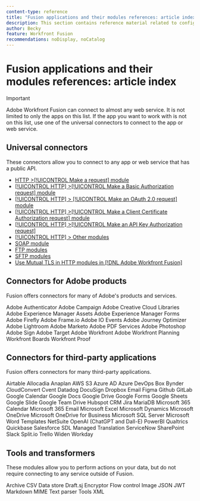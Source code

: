 ```yaml
---
content-type: reference
title: "Fusion applications and their modules references: article index"
description: This section contains reference material related to configuring specific modules in Adobe Workfront Fusion.
author: Becky
feature: Workfront Fusion
recommendations: noDisplay, noCatalog
---
```


# Fusion applications and their modules references: article index

>[!IMPORTANT]
>
>Adobe Workfront Fusion can connect to almost any web service. It is not limited to only the apps on this list. If the app you want to work with is not on this list, use one of the universal connectors to connect to the app or web service.

## Universal connectors

These connectors allow you to connect to any app or web service that has a public API. 

* [HTTP >[!UICONTROL Make a request] module](/help/workfront-fusion/references/apps-and-modules/universal-connectors/http-module-make-a-request.md)
* [[!UICONTROL HTTP] >[!UICONTROL Make a Basic Authorization request] module](/help/workfront-fusion/references/apps-and-modules/universal-connectors/http-module-make-a-basic-auth-request.md)
* [[!UICONTROL HTTP] > [!UICONTROL Make an OAuth 2.0 request] module](/help/workfront-fusion/references/apps-and-modules/universal-connectors/http-module-make-an-oauth-2-request.md)
* [[!UICONTROL HTTP] >[!UICONTROL Make a Client Certificate Authorization request] module](/help/workfront-fusion/references/apps-and-modules/universal-connectors/http-module-make-a-client-cert-auth-request.md)
* [[!UICONTROL HTTP] >[!UICONTROL Make an API Key Authorization request]](/help/workfront-fusion/references/apps-and-modules/universal-connectors/http-module-make-an-api-key-auth-request.md)
* [[!UICONTROL HTTP] > Other modules](/help/workfront-fusion/references/apps-and-modules/universal-connectors/http-modules.md)
* [SOAP module](/help/workfront-fusion/references/apps-and-modules/universal-connectors/soap-module.md)
* [FTP modules](/help/workfront-fusion/references/apps-and-modules/universal-connectors/ftp-modules.md)
* [SFTP modules](/help/workfront-fusion/references/apps-and-modules/universal-connectors/sftp.md)
* [Use Mutual TLS in HTTP modules in [!DNL Adobe Workfront Fusion]](/help/workfront-fusion/references/apps-and-modules/universal-connectors/use-mtls-in-http-modules.md)

## Connectors for Adobe products

Fusion offers connectors for many of Adobe's products and services.

Adobe Authenticator
Adobe Campaign
Adobe Creative Cloud Libraries
Adobe Experience Manager Assets
Adobe Experience Manager Forms
Adobe Firefly
Adobe Frame.io
Adobe IO Events
Adobe Journey Optimizer
Adobe Lightroom
Adobe Marketo
Adobe PDF Services
Adobe Photoshop
Adobe Sign
Adobe Target
Adobe Workfront
Adobe Workfront Planning
Workfront Boards
Workfront Proof

## Connectors for third-party applications

Fusion offers connectors for many third-party applications.

Airtable
Allocadia
Anaplan
AWS S3
Azure AD
Azure DevOps
Box
Bynder
CloudConvert
Cvent
Datadog
DocuSign
Dropbox
Email
Figma
Github
GitLab
Google Calendar
Google Docs
Google Drive
Google Forms
Google Sheets
Google Slide
Google Team Drive
Hubspot CRM
Jira
MariaDB
Microsoft 365 Calendar
Microsoft 365 Email
Microsoft Excel
Microsoft Dynamics
Microsoft OneDrive
Microsoft OneDrive for Business
Microsoft SQL Server
Microsoft Word Templates
NetSuite
OpenAI (ChatGPT and Dall-E)
PowerBI
Qualtrics
Quickbase
Salesforce
SDL Managed Translation
ServiceNow
SharePoint
Slack
Split.io
Trello
Widen
Workday

## Tools and transformers

These modules allow you to perform actions on your data, but do not require connecting to any service outside of Fusion.

Archive
CSV
Data store
Draft.sj
Encryptor
Flow control
Image
JSON
JWT
Markdown
MIME
Text parser
Tools
XML
